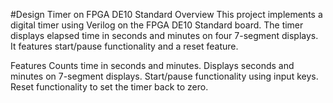 #Design Timer on FPGA DE10 Standard
Overview
This project implements a digital timer using Verilog on the FPGA DE10 Standard board. The timer displays elapsed time in seconds and minutes on four 7-segment displays. It features start/pause functionality and a reset feature.

Features
Counts time in seconds and minutes.
Displays seconds and minutes on 7-segment displays.
Start/pause functionality using input keys.
Reset functionality to set the timer back to zero.
